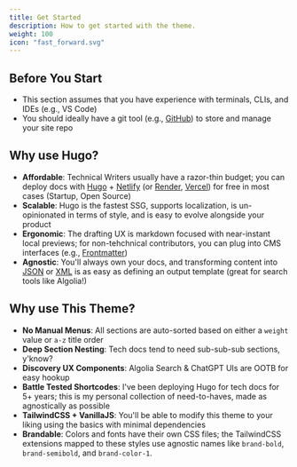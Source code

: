 ```yaml
---
title: Get Started
description: How to get started with the theme.
weight: 100
icon: "fast_forward.svg"
---
```


## Before You Start

- This section assumes that you have experience with terminals, CLIs, and IDEs (e.g., VS Code)
- You should ideally have a git tool (e.g., [GitHub](https://github.com)) to store and manage your site repo

## Why use Hugo?

- **Affordable**: Technical Writers usually have a razor-thin budget; you can deploy docs with [Hugo](https://gohugo.io/) + [Netlify](https://www.netlify.com) (or [Render](https://render.com/), [Vercel](https://vercel.com/)) for free in most cases (Startup, Open Source)
- **Scalable**: Hugo is the fastest SSG, supports localization, is un-opinionated in terms of style, and is easy to evolve alongside your product
- **Ergonomic**: The drafting UX is markdown focused with near-instant local previews; for non-tehchnical contributors, you can plug into CMS interfaces (e.g., [Frontmatter](https://frontmatter.codes/))
- **Agnostic**: You'll always own your docs, and transforming content into [JSON](/index.json) or [XML](/index.xml) is as easy as defining an output template (great for search tools like Algolia!)

## Why use This Theme?

- **No Manual Menus**: All sections are auto-sorted based on either a `weight` value or `a-z` title order
- **Deep Section Nesting**: Tech docs tend to need sub-sub-sub sections, y'know?
- **Discovery UX Components**: Algolia Search & ChatGPT UIs are OOTB for easy hookup
- **Battle Tested Shortcodes**: I've been deploying Hugo for tech docs for 5+ years; this is my personal collection of need-to-haves, made as agnostically as possible
- **TailwindCSS + VanillaJS**: You'll be able to modify this theme to your liking using the basics with minimal dependencies
- **Brandable**: Colors and fonts have their own CSS files; the TailwindCSS extensions mapped to these styles use agnostic names like `brand-bold`, `brand-semibold`, and `brand-color-1`.